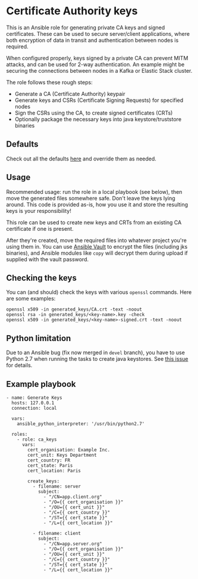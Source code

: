 Certificate Authority keys
==========================

This is an Ansible role for generating private CA keys and signed certificates. These can be used to secure 
server/client applications, where both encryption of data in transit and authentication between nodes is required. 

When configured properly, keys signed by a private CA can prevent MITM attacks, and can be used for 2-way 
authentication. An example might be securing the connections between nodes in a Kafka or Elastic Stack cluster.

The role follows these rough steps:

- Generate a CA (Certificate Authority) keypair
- Generate keys and CSRs (Certificate Signing Requests) for specified nodes
- Sign the CSRs using the CA, to create signed certificates (CRTs)
- Optionally package the necessary keys into java keystore/truststore binaries


Defaults
--------

Check out all the defaults [here](defaults/main.yml) and override them as needed.


Usage
-----

Recommended usage: run the role in a local playbook (see below), then move the generated files somewhere safe. Don't 
leave the keys lying around. This code is provided as-is, how you use it and store the resulting keys is your 
responsibility! 

This role can be used to create new keys and CRTs from an existing CA certificate if one is present.

After they're created, move the required files into whatever project you're using them in. You can use
[Ansible Vault](https://docs.ansible.com/ansible/latest/user_guide/vault.html) to encrypt the files (including jks
binaries), and Ansible modules like `copy` will decrypt them during upload if supplied with the vault password.

Checking the keys
-----------------

You can (and should) check the keys with various `openssl` commands. Here are some examples:

```
openssl x509 -in generated_keys/CA.crt -text -noout
openssl rsa -in generated_keys/<key-name>.key -check
openssl x509 -in generated_keys/<key-name>-signed.crt -text -noout
```

Python limitation
-----------------

Due to an Ansible bug (fix now merged in `devel` branch), you have to use Python 2.7 when running the tasks to create 
java keystores. See [this issue](https://github.com/ansible/ansible/pull/51951) for details.

Example playbook
----------------

```
- name: Generate Keys
  hosts: 127.0.0.1
  connection: local
  
  vars:
    ansible_python_interpreter: '/usr/bin/python2.7'

  roles:
    - role: ca_keys
      vars:
        cert_organisation: Example Inc.
        cert_unit: Keys Department
        cert_country: FR
        cert_state: Paris
        cert_location: Paris
        
        create_keys:
          - filename: server
            subject:
              - "/CN=app.client.org"
              - "/O={{ cert_organisation }}"
              - "/OU={{ cert_unit }}"
              - "/C={{ cert_country }}"
              - "/ST={{ cert_state }}"
              - "/L={{ cert_location }}"
              
          - filename: client
            subject:
              - "/CN=app.server.org"
              - "/O={{ cert_organisation }}"
              - "/OU={{ cert_unit }}"
              - "/C={{ cert_country }}"
              - "/ST={{ cert_state }}"
              - "/L={{ cert_location }}"    
```
